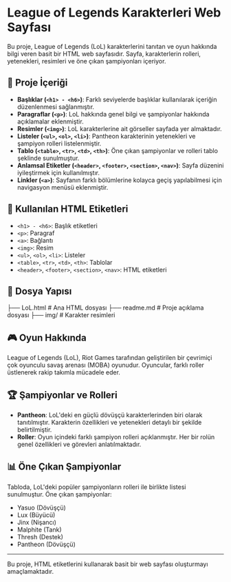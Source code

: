 # League of Legends Karakterleri Web Sayfası

Bu proje, League of Legends (LoL) karakterlerini tanıtan ve oyun hakkında bilgi veren basit bir HTML web sayfasıdır. Sayfa, karakterlerin rolleri, yetenekleri, resimleri ve öne çıkan şampiyonları içeriyor.

## 📌 Proje İçeriği

- **Başlıklar (`<h1> - <h6>`)**: Farklı seviyelerde başlıklar kullanılarak içeriğin düzenlenmesi sağlanmıştır.
- **Paragraflar (`<p>`)**: LoL hakkında genel bilgi ve şampiyonlar hakkında açıklamalar eklenmiştir.
- **Resimler (`<img>`)**: LoL karakterlerine ait görseller sayfada yer almaktadır.
- **Listeler (`<ul>`, `<ol>`, `<li>`)**: Pantheon karakterinin yetenekleri ve şampiyon rolleri listelenmiştir.
- **Tablo (`<table>`, `<tr>`, `<td>`, `<th>`)**: Öne çıkan şampiyonlar ve rolleri tablo şeklinde sunulmuştur.
- **Anlamsal Etiketler (`<header>`, `<footer>`, `<section>`, `<nav>`)**: Sayfa düzenini iyileştirmek için kullanılmıştır.
- **Linkler (`<a>`)**: Sayfanın farklı bölümlerine kolayca geçiş yapılabilmesi için navigasyon menüsü eklenmiştir.

## 📜 Kullanılan HTML Etiketleri

- `<h1> - <h6>`: Başlık etiketleri
- `<p>`: Paragraf
- `<a>`: Bağlantı
- `<img>`: Resim
- `<ul>`, `<ol>`, `<li>`: Listeler
- `<table>`, `<tr>`, `<td>`, `<th>`: Tablolar
- `<header>`, `<footer>`, `<section>`, `<nav>`: HTML etiketleri

## 📂 Dosya Yapısı


├── LoL.html # Ana HTML dosyası ├── readme.md # Proje açıklama dosyası ├── img/ # Karakter resimleri 



## 🎮 Oyun Hakkında

League of Legends (LoL), Riot Games tarafından geliştirilen bir çevrimiçi çok oyunculu savaş arenası (MOBA) oyunudur. Oyuncular, farklı roller üstlenerek rakip takımla mücadele eder.

## 🏆 Şampiyonlar ve Rolleri

- **Pantheon**: LoL'deki en güçlü dövüşçü karakterlerinden biri olarak tanıtılmıştır. Karakterin özellikleri ve yetenekleri detaylı bir şekilde belirtilmiştir.
- **Roller**: Oyun içindeki farklı şampiyon rolleri açıklanmıştır. Her bir rolün genel özellikleri ve görevleri anlatılmaktadır.

## 📊 Öne Çıkan Şampiyonlar

Tabloda, LoL'deki popüler şampiyonların rolleri ile birlikte listesi sunulmuştur. Öne çıkan şampiyonlar:

- Yasuo (Dövüşçü)
- Lux (Büyücü)
- Jinx (Nişancı)
- Malphite (Tank)
- Thresh (Destek)
- Pantheon (Dövüşçü)

---

Bu proje, HTML etiketlerini kullanarak basit bir web sayfası oluşturmayı amaçlamaktadır.
